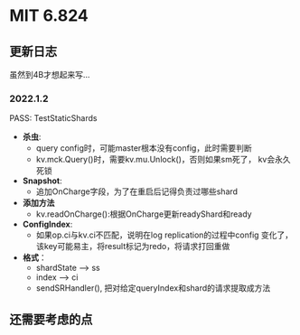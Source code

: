 # MIT 6.824

## 更新日志
虽然到4B才想起来写...

### 2022.1.2
PASS: TestStaticShards
- **杀虫**:
  - query config时，可能master根本没有config，此时需要判断
  - kv.mck.Query()时，需要kv.mu.Unlock()，否则如果sm死了，
    kv会永久死锁
- **Snapshot**: 
  - 追加OnCharge字段，为了在重启后记得负责过哪些shard
- **添加方法**
  - kv.readOnCharge():根据OnCharge更新readyShard和ready
- **ConfigIndex**:
  - 如果op.ci与kv.ci不匹配，说明在log replication的过程中config
    变化了， 该key可能易主，将result标记为redo，将请求打回重做
- **格式**：
  - shardState --> ss
  - index --> ci
  - sendSRHandler(), 把对给定queryIndex和shard的请求提取成方法


## 还需要考虑的点
